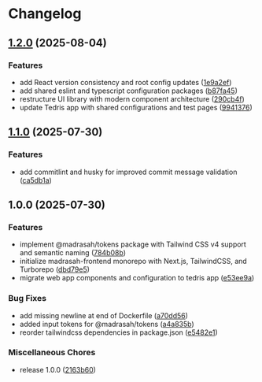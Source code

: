 # Changelog

## [1.2.0](https://github.com/amel-tech/madrasah-frontend/compare/v1.1.0...v1.2.0) (2025-08-04)

### Features

- add React version consistency and root config updates ([1e9a2ef](https://github.com/amel-tech/madrasah-frontend/commit/1e9a2ef7c0c686ca32fa06d4bc13e3ae67cdee20))
- add shared eslint and typescript configuration packages ([b87fa45](https://github.com/amel-tech/madrasah-frontend/commit/b87fa458f6519ca9407626201f881b59732106c4))
- restructure UI library with modern component architecture ([290cb4f](https://github.com/amel-tech/madrasah-frontend/commit/290cb4f4631973970bae3f55a9e7b7f5c395e0a2))
- update Tedris app with shared configurations and test pages ([9941376](https://github.com/amel-tech/madrasah-frontend/commit/99413769e597bcea7c3266377dc138eaa47bd204))

## [1.1.0](https://github.com/amel-tech/madrasah-frontend/compare/v1.0.0...v1.1.0) (2025-07-30)

### Features

- add commitlint and husky for improved commit message validation ([ca5db1a](https://github.com/amel-tech/madrasah-frontend/commit/ca5db1a2af444bc3527576a3cc00b929a1f951f6))

## 1.0.0 (2025-07-30)

### Features

- implement @madrasah/tokens package with Tailwind CSS v4 support and semantic naming ([784b08b](https://github.com/amel-tech/madrasah-frontend/commit/784b08b3808acec2f5928577fee22a12f3f52d70))
- initialize madrasah-frontend monorepo with Next.js, TailwindCSS, and Turborepo ([dbd79e5](https://github.com/amel-tech/madrasah-frontend/commit/dbd79e5caa8ac10b9a0099e49bd3c9d131a64c8a))
- migrate web app components and configuration to tedris app ([e53ee9a](https://github.com/amel-tech/madrasah-frontend/commit/e53ee9a2dcca38e1318a11ef229b0b39fdb19f07))

### Bug Fixes

- add missing newline at end of Dockerfile ([a70dd56](https://github.com/amel-tech/madrasah-frontend/commit/a70dd563df778efc9ee4b2e9cf62f88d7669410a))
- added input tokens for @madrasah/tokens ([a4a835b](https://github.com/amel-tech/madrasah-frontend/commit/a4a835b3689a2cf43c22b6354b2ecf03abef896e))
- reorder tailwindcss dependencies in package.json ([e5482e1](https://github.com/amel-tech/madrasah-frontend/commit/e5482e189b37ba93b3b22f92c01426c20b51fae2))

### Miscellaneous Chores

- release 1.0.0 ([2163b60](https://github.com/amel-tech/madrasah-frontend/commit/2163b609d7bb8e36133d891cf3f297f1bceb8239))
